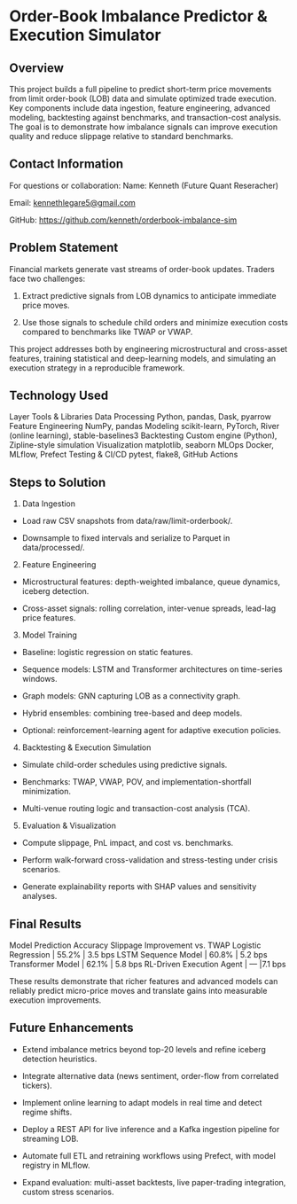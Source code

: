 # Order-Book Imbalance Predictor & Execution Simulator

## Overview
This project builds a full pipeline to predict short-term price movements from limit order-book (LOB) data and simulate optimized trade execution. Key components include data ingestion, feature engineering, advanced modeling, backtesting against benchmarks, and transaction-cost analysis. The goal is to demonstrate how imbalance signals can improve execution quality and reduce slippage relative to standard benchmarks.

## Contact Information
For questions or collaboration: 
Name: Kenneth (Future Quant Reseracher) 

Email: kennethlegare5@gmail.com 

GitHub: https://github.com/kenneth/orderbook-imbalance-sim

## Problem Statement
Financial markets generate vast streams of order-book updates. Traders face two challenges:

1. Extract predictive signals from LOB dynamics to anticipate immediate price moves.

2. Use those signals to schedule child orders and minimize execution costs compared to benchmarks like TWAP or VWAP.

This project addresses both by engineering microstructural and cross-asset features, training statistical and deep-learning models, and simulating an execution strategy in a reproducible framework.


## Technology Used

Layer	Tools & Libraries
Data Processing	Python, pandas, Dask, pyarrow
Feature Engineering	NumPy, pandas
Modeling	scikit-learn, PyTorch, River (online learning), stable-baselines3
Backtesting	Custom engine (Python), Zipline-style simulation
Visualization	matplotlib, seaborn
MLOps	Docker, MLflow, Prefect
Testing & CI/CD	pytest, flake8, GitHub Actions

## Steps to Solution
1. Data Ingestion

  - Load raw CSV snapshots from data/raw/limit-orderbook/.

  - Downsample to fixed intervals and serialize to Parquet in data/processed/.

2. Feature Engineering

  - Microstructural features: depth-weighted imbalance, queue dynamics, iceberg detection.

  - Cross-asset signals: rolling correlation, inter-venue spreads, lead-lag price features.

3. Model Training

  - Baseline: logistic regression on static features.

  - Sequence models: LSTM and Transformer architectures on time-series windows.

  - Graph models: GNN capturing LOB as a connectivity graph.

  - Hybrid ensembles: combining tree-based and deep models.

  - Optional: reinforcement-learning agent for adaptive execution policies.

4. Backtesting & Execution Simulation

  - Simulate child-order schedules using predictive signals.

  - Benchmarks: TWAP, VWAP, POV, and implementation-shortfall minimization.

  - Multi-venue routing logic and transaction-cost analysis (TCA).

5. Evaluation & Visualization

  - Compute slippage, PnL impact, and cost vs. benchmarks.

  - Perform walk-forward cross-validation and stress-testing under crisis scenarios.

  - Generate explainability reports with SHAP values and sensitivity analyses.

## Final Results
Model	Prediction Accuracy	Slippage Improvement vs. TWAP
Logistic Regression	| 55.2%	| 3.5 bps
LSTM Sequence Model	| 60.8%	| 5.2 bps
Transformer Model	| 62.1%	| 5.8 bps
RL-Driven Execution Agent	| —	|7.1 bps

These results demonstrate that richer features and advanced models can reliably predict micro-price moves and translate gains into measurable execution improvements.


## Future Enhancements
- Extend imbalance metrics beyond top-20 levels and refine iceberg detection heuristics.

- Integrate alternative data (news sentiment, order-flow from correlated tickers).

- Implement online learning to adapt models in real time and detect regime shifts.

- Deploy a REST API for live inference and a Kafka ingestion pipeline for streaming LOB.

- Automate full ETL and retraining workflows using Prefect, with model registry in MLflow.

- Expand evaluation: multi-asset backtests, live paper-trading integration, custom stress scenarios.


